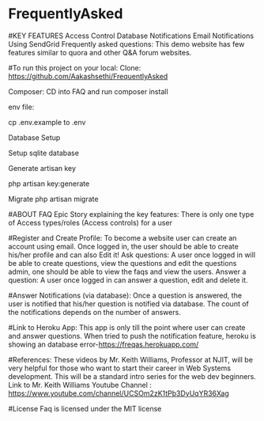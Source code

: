 # FrequentlyAsked
#KEY FEATURES
Access Control
Database Notifications
Email Notifications Using SendGrid
Frequently asked questions: This demo website has few features similar to quora and other Q&A forum websites.


#To run this project on your local:
Clone:
https://github.com/Aakashsethi/FrequentlyAsked


Composer:
CD into FAQ and run composer install

env file:

cp .env.example to .env

Database Setup

Setup sqlite database

Generate artisan key

php artisan key:generate

Migrate php artisan migrate



#ABOUT FAQ Epic Story explaining the key features:
There is only one type of Access types/roles (Access controls) for a user


#Register and Create Profile:
To become a website user can create an account using email. Once logged in, the user should be able to create his/her profile and can also Edit it! Ask questions: A user once logged in will be able to create questions, view the questions and edit the questions admin, one should be able to view the faqs and view the users. Answer a question: A user once logged in can answer a question, edit and delete it.


#Answer Notifications (via database):
Once a question is answered, the user is notified that his/her question is notified via database. The count of the notifications depends on the number of answers.


#Link to Heroku App:
This app is only till the point where user can create and answer questions. When tried to push the notification feature, heroku is showing an database error-https://freqas.herokuapp.com/


#References:
These videos by Mr. Keith Williams, Professor at NJIT, will be very helpful for those who want to start their career in Web Systems development. This will be a standard intro series for the web dev beginners. Link to Mr. Keith Williams Youtube Channel : https://www.youtube.com/channel/UCSOm2zK1tPb3DyUqYR36Xag


#License
Faq is licensed under the MIT license


